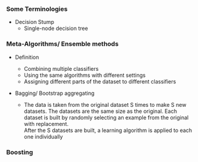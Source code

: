 ### Some Terminologies
* Decision Stump
  * Single-node decision tree

### Meta-Algorithms/ Ensemble methods
* Definition
  * Combining multiple classifiers
  * Using the same algorithms with different settings
  * Assigning different parts of the dataset to different classifiers

* Bagging/ Bootstrap aggregating
  * The data is taken from the original dataset S times to make S new datasets. The datasets are the same size as the original. Each dataset is built by randomly selecting an example from the original with replacement.  
  After the S datasets are built, a learning algorithm is applied to each one individually

### Boosting
